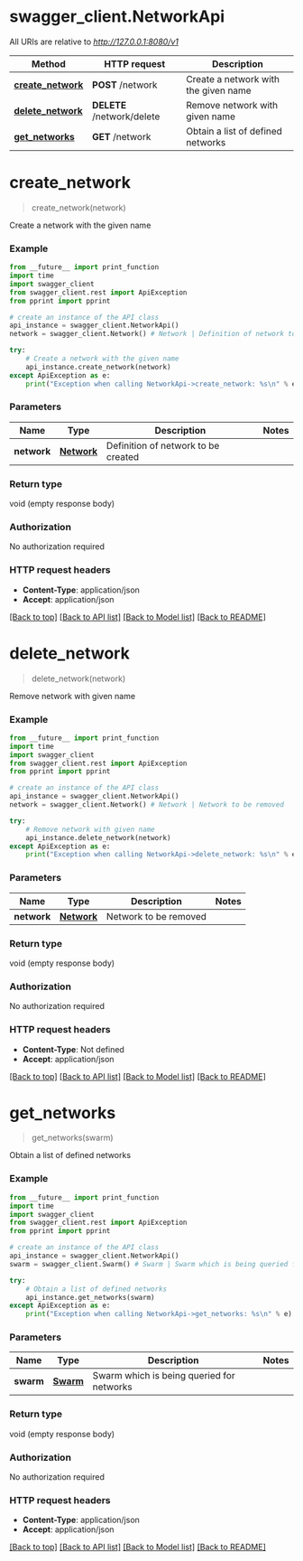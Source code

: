 # swagger_client.NetworkApi

All URIs are relative to *http://127.0.0.1:8080/v1*

Method | HTTP request | Description
------------- | ------------- | -------------
[**create_network**](NetworkApi.md#create_network) | **POST** /network | Create a network with the given name
[**delete_network**](NetworkApi.md#delete_network) | **DELETE** /network/delete | Remove network with given name
[**get_networks**](NetworkApi.md#get_networks) | **GET** /network | Obtain a list of defined networks


# **create_network**
> create_network(network)

Create a network with the given name



### Example
```python
from __future__ import print_function
import time
import swagger_client
from swagger_client.rest import ApiException
from pprint import pprint

# create an instance of the API class
api_instance = swagger_client.NetworkApi()
network = swagger_client.Network() # Network | Definition of network to be created

try:
    # Create a network with the given name
    api_instance.create_network(network)
except ApiException as e:
    print("Exception when calling NetworkApi->create_network: %s\n" % e)
```

### Parameters

Name | Type | Description  | Notes
------------- | ------------- | ------------- | -------------
 **network** | [**Network**](Network.md)| Definition of network to be created | 

### Return type

void (empty response body)

### Authorization

No authorization required

### HTTP request headers

 - **Content-Type**: application/json
 - **Accept**: application/json

[[Back to top]](#) [[Back to API list]](../README.md#documentation-for-api-endpoints) [[Back to Model list]](../README.md#documentation-for-models) [[Back to README]](../README.md)

# **delete_network**
> delete_network(network)

Remove network with given name



### Example
```python
from __future__ import print_function
import time
import swagger_client
from swagger_client.rest import ApiException
from pprint import pprint

# create an instance of the API class
api_instance = swagger_client.NetworkApi()
network = swagger_client.Network() # Network | Network to be removed

try:
    # Remove network with given name
    api_instance.delete_network(network)
except ApiException as e:
    print("Exception when calling NetworkApi->delete_network: %s\n" % e)
```

### Parameters

Name | Type | Description  | Notes
------------- | ------------- | ------------- | -------------
 **network** | [**Network**](Network.md)| Network to be removed | 

### Return type

void (empty response body)

### Authorization

No authorization required

### HTTP request headers

 - **Content-Type**: Not defined
 - **Accept**: application/json

[[Back to top]](#) [[Back to API list]](../README.md#documentation-for-api-endpoints) [[Back to Model list]](../README.md#documentation-for-models) [[Back to README]](../README.md)

# **get_networks**
> get_networks(swarm)

Obtain a list of defined networks



### Example
```python
from __future__ import print_function
import time
import swagger_client
from swagger_client.rest import ApiException
from pprint import pprint

# create an instance of the API class
api_instance = swagger_client.NetworkApi()
swarm = swagger_client.Swarm() # Swarm | Swarm which is being queried for networks

try:
    # Obtain a list of defined networks
    api_instance.get_networks(swarm)
except ApiException as e:
    print("Exception when calling NetworkApi->get_networks: %s\n" % e)
```

### Parameters

Name | Type | Description  | Notes
------------- | ------------- | ------------- | -------------
 **swarm** | [**Swarm**](Swarm.md)| Swarm which is being queried for networks | 

### Return type

void (empty response body)

### Authorization

No authorization required

### HTTP request headers

 - **Content-Type**: application/json
 - **Accept**: application/json

[[Back to top]](#) [[Back to API list]](../README.md#documentation-for-api-endpoints) [[Back to Model list]](../README.md#documentation-for-models) [[Back to README]](../README.md)

